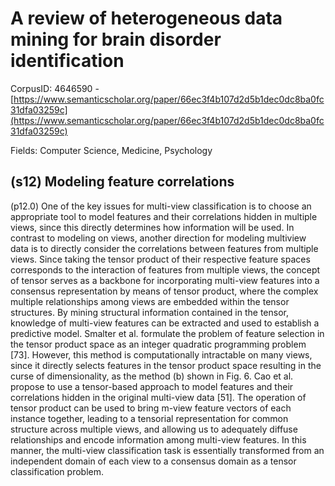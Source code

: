 # A review of heterogeneous data mining for brain disorder identification

CorpusID: 4646590 - [https://www.semanticscholar.org/paper/66ec3f4b107d2d5b1dec0dc8ba0fc31dfa03259c](https://www.semanticscholar.org/paper/66ec3f4b107d2d5b1dec0dc8ba0fc31dfa03259c)

Fields: Computer Science, Medicine, Psychology

## (s12) Modeling feature correlations
(p12.0) One of the key issues for multi-view classification is to choose an appropriate tool to model features and their correlations hidden in multiple views, since this directly determines how information will be used. In contrast to modeling on views, another direction for modeling multiview data is to directly consider the correlations between features from multiple views. Since taking the tensor product of their respective feature spaces corresponds to the interaction of features from multiple views, the concept of tensor serves as a backbone for incorporating multi-view features into a consensus representation by means of tensor product, where the complex multiple relationships among views are embedded within the tensor structures. By mining structural information contained in the tensor, knowledge of multi-view features can be extracted and used to establish a predictive model. Smalter et al. formulate the problem of feature selection in the tensor product space as an integer quadratic programming problem [73]. However, this method is computationally intractable on many views, since it directly selects features in the tensor product space resulting in the curse of dimensionality, as the method (b) shown in Fig. 6. Cao et al. propose to use a tensor-based approach to model features and their correlations hidden in the original multi-view data [51]. The operation of tensor product can be used to bring m-view feature vectors of each instance together, leading to a tensorial representation for common structure across multiple views, and allowing us to adequately diffuse relationships and encode information among multi-view features. In this manner, the multi-view classification task is essentially transformed from an independent domain of each view to a consensus domain as a tensor classification problem.
